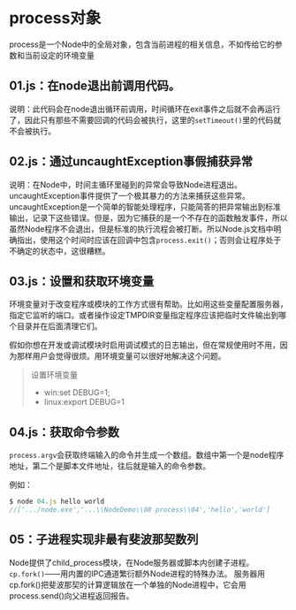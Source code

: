 # process对象

process是一个Node中的全局对象，包含当前进程的相关信息，不如传给它的参数和当前设定的环境变量

## 01.js：在node退出前调用代码。

说明：此代码会在node退出循环前调用，时间循环在exit事件之后就不会再运行了，因此只有那些不需要回调的代码会被执行，这里的`setTimeout()`里的代码就不会被执行。

## 02.js：通过uncaughtException事假捕获异常

说明：在Node中，时间主循环里碰到的异常会导致Node进程退出。uncaughtException事件提供了一个极其暴力的方法来捕获这些异常。
uncaughtException是一个简单的智能处理程序，只能简答的把异常输出到标准输出，记录下这些错误。但是，因为它捕获的是一个不存在的函数触发事件，所以虽然Node程序不会退出，但是标准的执行流程会被打断。所以Node.js文档中明确指出，使用这个时间时应该在回调中包含`process.exit()`；否则会让程序处于不确定的状态中，这很糟糕。


## 03.js：设置和获取环境变量

环境变量对于改变程序或模块的工作方式很有帮助。比如用这些变量配置服务器，指定它监听的端口。或者操作设定TMPDIR变量指定程序应该把临时文件输出到哪个目录并在后面清理它们。

假如你想在开发或调试模块时启用调试模式的日志输出，但在常规使用时不用，因为那样用户会觉得很烦。用环境变量可以很好地解决这个问题。

>设置环境变量
>* win:set DEBUG=1;
>* linux:export DEBUG=1

## 04.js：获取命令参数

 `process.argv`会获取终端输入的命令并生成一个数组。数组中第一个是node程序地址，第二个是脚本文件地址，往后就是输入的命令参数。

 例如：

 ```javascript
 $ node 04.js hello world 
 //['.../node.exe','...\\NodeDemo\\08 process\\04','hello','world']
 ```

 ## 05：子进程实现非最有斐波那契数列

Node提供了child_process模块，在Node服务器或脚本内创建子进程。
`cp.fork()`——用内置的IPC通道繁衍额外Node进程的特殊办法。 
服务器用cp.fork()把斐波那契的计算逻辑放在一个单独的Node进程中，它会用process.send()向父进程返回报告。